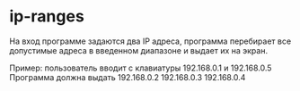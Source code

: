 # ip-ranges

На вход программе задаются два IP адреса, программа перебирает все
допустимые адреса в введенном диапазоне и выдает их на экран.

Пример:
пользователь вводит с клавиатуры
192.168.0.1 и 192.168.0.5
Программа должна выдать
192.168.0.2
192.168.0.3
192.168.0.4
